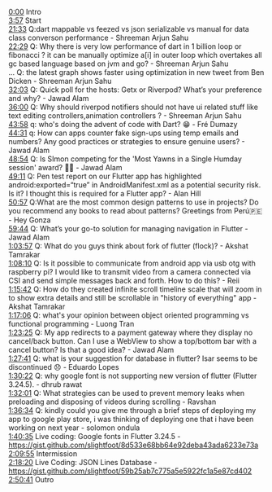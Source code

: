 [0:00](https://www.youtube.com/watch?v=l2bnKvuhHe0&t=0m00s) Intro  
[3:57](https://www.youtube.com/watch?v=l2bnKvuhHe0&t=3m57s) Start  
[21:33](https://www.youtube.com/watch?v=l2bnKvuhHe0&t=21m33s) Q:dart mappable vs feezed vs json serializable vs manual for data class converson performance - Shreeman Arjun Sahu  
[22:29](https://www.youtube.com/watch?v=l2bnKvuhHe0&t=22m29s) Q: Why there is very low performance of dart in 1 billion loop or fibonacci ? it can be manually optimize a[i] in outer loop which overtakes all gc based language based on jvm and go? - Shreeman Arjun Sahu  
... Q: the latest graph shows faster using optimization in new tweet from Ben Dicken - Shreeman Arjun Sahu  
[32:03](https://www.youtube.com/watch?v=l2bnKvuhHe0&t=32m03s) Q: Quick poll for the hosts: Getx or Riverpod? What’s your preference and why? - Jawad Alam  
[36:00](https://www.youtube.com/watch?v=l2bnKvuhHe0&t=36m00s) Q: Why should riverpod notifiers should not have ui related stuff like text editing controllers,animation controllers ? - Shreeman Arjun Sahu  
[43:58](https://www.youtube.com/watch?v=l2bnKvuhHe0&t=43m58s) q: who's doing the advent of code with Dart? 😁 - Fré Dumazy  
[44:31](https://www.youtube.com/watch?v=l2bnKvuhHe0&t=44m31s) q: How can apps counter fake sign-ups using temp emails and numbers? Any good practices or strategies to ensure genuine users? - Jawad Alam  
[48:54](https://www.youtube.com/watch?v=l2bnKvuhHe0&t=48m54s) Q: Is SImon competing for the 'Most Yawns in a Single Humday session' award? 🥱😂 - Jawad Alam  
[49:11](https://www.youtube.com/watch?v=l2bnKvuhHe0&t=49m11s) Q: Pen test report on our Flutter app has highlighted android:exported=“true” in AndroidManifest.xml as a potential security risk. Is it? I thought this is required for a Flutter app? - Alan Hill  
[50:57](https://www.youtube.com/watch?v=l2bnKvuhHe0&t=50m57s) Q:What are the most common design patterns to use in projects? Do you recommend any books to read about patterns? Greetings from Perú🇵🇪  - Hey Gonza  
[59:44](https://www.youtube.com/watch?v=l2bnKvuhHe0&t=59m44s) Q: What’s your go-to solution for managing navigation in Flutter - Jawad Alam  
[1:03:57](https://www.youtube.com/watch?v=l2bnKvuhHe0&t=1h03m57s) Q: What do you guys think about fork of flutter (flock)? - Akshat Tamrakar  
[1:08:10](https://www.youtube.com/watch?v=l2bnKvuhHe0&t=1h08m10s) Q: Is it possible to communicate from android app via usb otg with raspberry pi? I would like to transmit video from a camera connected via CSI and send simple messages back and forth. How to do this? - Reii  
[1:15:42](https://www.youtube.com/watch?v=l2bnKvuhHe0&t=1h15m42s) Q: How do they created infinite scroll timeline scale that will zoom in to show extra details and still be scrollable in "history of everything" app - Akshat Tamrakar  
[1:17:06](https://www.youtube.com/watch?v=l2bnKvuhHe0&t=1h17m06s) Q: what's your opinion between object oriented programming vs functional programming - Luong Tran  
[1:23:25](https://www.youtube.com/watch?v=l2bnKvuhHe0&t=1h23m25s) Q: My app redirects to a payment gateway where they display no cancel/back button. Can I use a WebView to show a top/bottom bar with a cancel button? Is that a good idea? - Jawad Alam  
[1:27:41](https://www.youtube.com/watch?v=l2bnKvuhHe0&t=1h27m41s) Q: what is your suggestion for database in flutter? Isar seems to be discontinued 😞 - Eduardo Lopes  
[1:30:22](https://www.youtube.com/watch?v=l2bnKvuhHe0&t=1h30m22s) Q: why google font is not supporting new version of flutter (Flutter 3.24.5). - dhrub rawat  
[1:32:01](https://www.youtube.com/watch?v=l2bnKvuhHe0&t=1h32m01s) Q: What strategies can be used to prevent memory leaks when preloading and disposing of videos during scrolling - Ravshan  
[1:36:34](https://www.youtube.com/watch?v=l2bnKvuhHe0&t=1h36m34s) Q: kindly could you give me through a brief steps of deploying my app to google play store, i was thinking of deploying one that i have been working on next year - solomon ondula  
[1:40:35](https://www.youtube.com/watch?v=l2bnKvuhHe0&t=1h40m35s) Live coding: Google fonts in Flutter 3.24.5 - https://gist.github.com/slightfoot/8d533e68bb64e92deba43ada6233e73a  
[2:09:55](https://www.youtube.com/watch?v=l2bnKvuhHe0&t=2h09m55s) Intermission  
[2:18:20](https://www.youtube.com/watch?v=l2bnKvuhHe0&t=2h18m20s) Live Coding: JSON Lines Database - https://gist.github.com/slightfoot/59b25ab7c775a5e5922fc1a5e87cd402  
[2:50:41](https://www.youtube.com/watch?v=l2bnKvuhHe0&t=2h50m41s) Outro  
